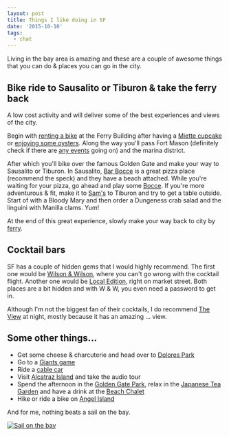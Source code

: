 ```yaml
---
layout: post
title: Things I like doing in SF
date: '2015-10-10'
tags:
  - chat
---
```


Living in the bay area is amazing and these are a couple of awesome things that you can do & places you can go in the city.

## Bike ride to Sausalito or Tiburon & take the ferry back

A low cost activity and will deliver some of the best experiences and views of the city.

Begin with [renting a bike](http://www.yelp.com/biz/ferry-building-bike-rentals-san-francisco) at the Ferry Building after having a [Miette cupcake](https://www.miette.com/locations) or [enjoying some oysters](https://hogislandoysters.com/visit/san-francisco). Along the way you'll pass Fort Mason (definitely check if there are [any events](http://fortmason.org/) going on) and the marina district.

After which you'll bike over the famous Golden Gate and make your way to Sausalito or Tiburon. In Sausalito, [Bar Bocce](http://www.barbocce.com/#bocce) is a great pizza place (recommend the speck) and they have a beach attached. While you're waiting for your pizza, go ahead and play some [Bocce](https://en.wikipedia.org/wiki/Bocce). If you're more adventurous & fit, make it to [Sam's](http://www.samscafe.com/) to Tiburon and try to get a table outside. Start of with a Bloody Mary and then order a Dungeness crab salad and the linguini with Manilla clams. Yum!

At the end of this great experience, slowly make your way back to city by [ferry](http://sanfranciscobayferry.com/node/54).

## Cocktail bars

SF has a couple of hidden gems that I would highly recommend. The first one would be [Wilson & Wilson](http://www.thewilsonbar.com/), where you can't go wrong with the cocktail flight. Another one would be [Local Edition](http://localeditionsf.com/), right on market street. Both places are a bit hidden and with W & W, you even need a password to get in.

Although I'm not the biggest fan of their cocktails, I do recommend [The View](http://www.sfviewlounge.com/restaurant/hotels/hotel-information/travel/sfodt-view-san-francisco-marriott-marquis/) at night, mostly because it has an amazing ... view.

## Some other things...

- Get some cheese & charcuterie and head over to [Dolores Park](http://sfrecpark.org/destination/mission-dolores-park/)
- Go to a [Giants game](http://sanfrancisco.giants.mlb.com/index.jsp?c_id=sf)
- Ride a [cable car](http://www.sfcablecar.com/)
- Visit [Alcatraz Island](http://www.alcatrazislandtickets.com/) and take the audio tour
- Spend the afternoon in the [Golden Gate Park](http://sfrecpark.org/parks-open-spaces/golden-gate-park-guide/), relax in the [Japanese Tea Garden](http://sfrecpark.org/destination/golden-gate-park/japanese-tea-garden/) and have a drink at the [Beach Chalet](http://sfrecpark.org/destination/golden-gate-park/beach-chalet/)
- Hike or ride a bike on [Angel Island](http://www.parks.ca.gov/?page_id=468)

And for me, nothing beats a sail on the bay.

[![Sail on the bay](/images/2015-10-10-sail-on-the-bay.jpg)](/images/2015-10-10-sail-on-the-bay.jpg)
